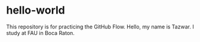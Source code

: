 # hello-world
This repository is for practicing the GitHub Flow.
Hello, my name is Tazwar. I study at FAU in Boca Raton.
